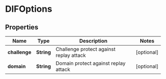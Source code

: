 

# DIFOptions


## Properties

Name | Type | Description | Notes
------------ | ------------- | ------------- | -------------
**challenge** | **String** | Challenge protect against replay attack |  [optional]
**domain** | **String** | Domain protect against replay attack |  [optional]



